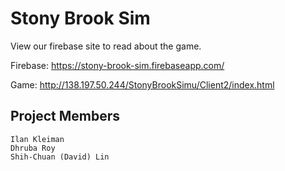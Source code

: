 # Stony Brook Sim

View our firebase site to read about the game.

Firebase: https://stony-brook-sim.firebaseapp.com/

Game: http://138.197.50.244/StonyBrookSimu/Client2/index.html

## Project Members

``` text
Ilan Kleiman
Dhruba Roy
Shih-Chuan (David) Lin
```
